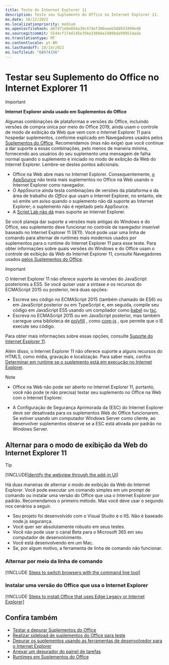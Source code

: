 ```yaml
---
title: Teste do Internet Explorer 11
description: Teste seu Suplemento do Office no Internet Explorer 11.
ms.date: 10/12/2022
ms.localizationpriority: medium
ms.openlocfilehash: 887d71e8e054a39c474ef300aeeb588933499ed8
ms.sourcegitcommit: 5544cf174d145e356e33866e2480bde999514ada
ms.translationtype: MT
ms.contentlocale: pt-BR
ms.lasthandoff: 10/14/2022
ms.locfileid: "68574156"
---
```

# <a name="test-your-office-add-in-on-internet-explorer-11"></a>Testar seu Suplemento do Office no Internet Explorer 11

> [!IMPORTANT]
> **Internet Explorer ainda usado em Suplementos do Office**
>
> Algumas combinações de plataformas e versões do Office, incluindo versões de compra única por meio do Office 2019, ainda usam o controle de modo de exibição da Web que vem com o Internet Explorer 11 para hospedar suplementos, conforme explicado em Navegadores usados pelos [Suplementos do Office](../concepts/browsers-used-by-office-web-add-ins.md). Recomendamos (mas não exige) que você continue a dar suporte a essas combinações, pelo menos de maneira mínima, fornecendo aos usuários do seu suplemento uma mensagem de falha normal quando o suplemento é iniciado no modo de exibição da Web do Internet Explorer. Lembre-se destes pontos adicionais:
>
> - Office na Web abre mais no Internet Explorer. Consequentemente, [o AppSource](/office/dev/store/submit-to-appsource-via-partner-center) não testa mais suplementos no Office na Web usando o Internet Explorer como navegador.
> - O AppSource ainda testa combinações de versões da plataforma e da área de trabalho *do Office que* usam o Internet Explorer, no entanto, ele só emite um aviso quando o suplemento não dá suporte ao Internet Explorer; o suplemento não é rejeitado pelo AppSource.
> - A [Script Lab não dá](../overview/explore-with-script-lab.md) mais suporte ao Internet Explorer.

Se você planeja dar suporte a versões mais antigas do Windows e do Office, seu suplemento deve funcionar no controle de navegador inserível baseado no Internet Explorer 11 (IE11). Você pode usar uma linha de comando para alternar de runtimes mais modernos usados por suplementos para o runtime do Internet Explorer 11 para esse teste. Para obter informações sobre quais versões do Windows e do Office usam o controle de exibição da Web do Internet Explorer 11, consulte Navegadores usados [pelos Suplementos do Office](../concepts/browsers-used-by-office-web-add-ins.md).

> [!IMPORTANT]
> O Internet Explorer 11 não oferece suporte às versões do JavaScript posteriores a ES5. Se você quiser usar a sintaxe e os recursos do ECMAScript 2015 ou posterior, terá duas opções:
>
> - Escreva seu código no ECMAScript 2015 (também chamado de ES6) ou em JavaScript posterior ou em TypeScript e, em seguida, compile seu código em JavaScript ES5 usando um compilador como [babel](https://babeljs.io/) ou [tsc](https://www.typescriptlang.org/index.html).
> - Escreva no ECMAScript 2015 ou em JavaScript posterior, mas também carregue uma biblioteca de [polyfill](https://en.wikipedia.org/wiki/Polyfill_(programming)) , como [core-js](https://github.com/zloirock/core-js) , que permite que o IE execute seu código.
>
> Para obter mais informações sobre essas opções, consulte [Suporte do Internet Explorer 11](../develop/support-ie-11.md).
>
> Além disso, o Internet Explorer 11 não oferece suporte a alguns recursos do HTML5, como mídia, gravação e localização. Para saber mais, confira [Determinar em runtime se o suplemento está em execução no Internet Explorer](../develop/support-ie-11.md#determine-at-runtime-if-the-add-in-is-running-in-internet-explorer).

> [!NOTE]
> - Office na Web não pode ser aberto no Internet Explorer 11, portanto, você não pode (e não precisa) testar seu suplemento no Office na Web com o Internet Explorer.
>
> - A Configuração de Segurança Aprimorada da (ESC) do Internet Explorer deve ser desativada para os suplementos Web do Office funcionarem. Se estiver usando um computador Windows Server como cliente, ao desenvolver suplementos observe se a ESC está ativada por padrão no Windows Server.

## <a name="switch-to-the-internet-explorer-11-webview"></a>Alternar para o modo de exibição da Web do Internet Explorer 11

> [!TIP]
> [!INCLUDE[Identify the webview through the add-in UI](../includes/identify-webview-in-ui.md)]

Há duas maneiras de alternar o modo de exibição da Web do Internet Explorer. Você pode executar um comando simples em um prompt de comando ou instalar uma versão do Office que usa o Internet Explorer por padrão. Recomendamos o primeiro método. Mas você deve usar o segundo nos cenários a seguir.

- Seu projeto foi desenvolvido com o Visual Studio e o IIS. Não é baseado node.js segurança.
- Você quer ser absolutamente robusto em seus testes.
- Você não pode usar o canal Beta para o Microsoft 365 em seu computador de desenvolvimento.
- Você está desenvolvendo em um Mac. 
- Se, por algum motivo, a ferramenta de linha de comando não funcionar.

### <a name="switch-via-the-command-line"></a>Alternar por meio da linha de comando

[!INCLUDE [Steps to switch browsers with the command line tool](../includes/use-legacy-edge-or-ie.md)]

### <a name="install-a-version-of-office-that-uses-internet-explorer"></a>Instalar uma versão do Office que usa o Internet Explorer

[!INCLUDE [Steps to install Office that uses Edge Legacy or Internet Explorer](../includes/install-office-that-uses-legacy-edge-or-ie.md)]

## <a name="see-also"></a>Confira também

- [Testar e depurar Suplementos do Office](test-debug-office-add-ins.md)
- [Realizar sideload de suplementos do Office para teste](create-a-network-shared-folder-catalog-for-task-pane-and-content-add-ins.md)
- [Depurar os suplementos usando as ferramentas de desenvolvedor para o Internet Explorer](debug-add-ins-using-f12-tools-ie.md)
- [Anexar um depurador do painel de tarefas](attach-debugger-from-task-pane.md)
- [Runtimes em Suplementos do Office](runtimes.md)